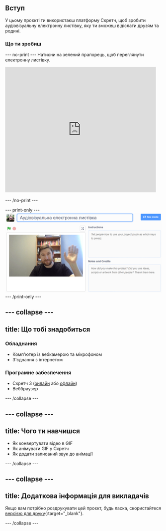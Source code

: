 ## Вступ

У цьому проєкті ти використаєш платформу Скретч, щоб зробити аудіовізуальну електронну листівку, яку ти зможеш відіслати друзям та родині.

### Що ти зробиш

--- no-print --- Натисни на зелений прапорець, щоб переглянути електронну листівку. 
<iframe src="https://scratch.mit.edu/projects/391722586/embed" allowtransparency="true" width="485" height="402" frameborder="0" scrolling="no" allowfullscreen mark="crwd-mark"></iframe>

--- /no-print ---

--- print-only --- ![Complete project](images/showcase_static.png) --- /print-only ---

--- collapse ---
---
title: Що тобі знадобиться
---
### Обладнання

- Комп'ютер із вебкамерою та мікрофоном
- З'єднання з інтернетом

### Програмне забезпечення

- Скретч 3 ([онлайн](http://rpf.io/scratchon) або [офлайн](http://rpf.io/scratchoff))
- Веббраузер

--- /collapse ---

--- collapse ---
---
title: Чого ти навчишся
---

- Як конвертувати відео в GIF
- Як анімувати GIF у Скретч
- Як додати записаний звук до анімації

--- /collapse ---

--- collapse ---
---
title: Додаткова інформація для викладачів
---

Якщо вам потрібно роздрукувати цей проєкт, будь ласка, скористайтеся [версією для друку](https://projects.raspberrypi.org/uk-UA/projects/av-e-card/print){:target="_blank"}.

--- /collapse ---
